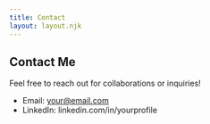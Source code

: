 ```yaml
---
title: Contact
layout: layout.njk
---
```


## Contact Me

Feel free to reach out for collaborations or inquiries!

- Email: your@email.com
- LinkedIn: linkedin.com/in/yourprofile

